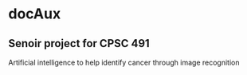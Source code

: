 # docAux

## Senoir project for CPSC 491
Artificial intelligence to help identify cancer through image recognition
